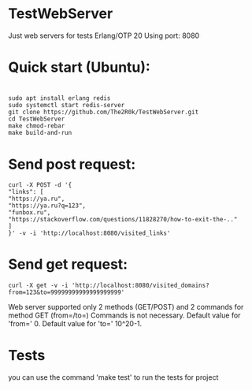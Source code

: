 # TestWebServer
Just web servers for tests
Erlang/OTP 20
Using port: 8080


#
# Quick start (Ubuntu):
#

```
sudo apt install erlang redis
sudo systemctl start redis-server
git clone https://github.com/The2R0k/TestWebServer.git
cd TestWebServer
make chmod-rebar
make build-and-run
```

# Send post request:
 ```
 curl -X POST -d '{
"links": [
"https://ya.ru",
"https://ya.ru?q=123",
"funbox.ru",
"https://stackoverflow.com/questions/11828270/how-to-exit-the-.."
]
}' -v -i 'http://localhost:8080/visited_links'
```

# Send get request:
```
curl -X get -v -i 'http://localhost:8080/visited_domains?from=123&to=99999999999999999999'
```

Web server supported only 2 methods (GET/POST) and 2 commands for method GET (from=/to=)
Commands is not necessary. Default value for 'from=' 0. Default value for 'to=' 10^20-1.

# Tests

you can use the command 'make test' to run the tests for project
